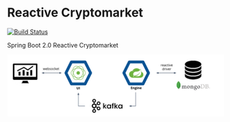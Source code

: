 # Reactive Cryptomarket

[![Build Status](https://semaphoreci.com/api/v1/codependent/reactive-cryptomarket/branches/master/badge.svg)](https://semaphoreci.com/codependent/reactive-cryptomarket)

Spring Boot 2.0 Reactive Cryptomarket

![Cryptomarket](https://raw.githubusercontent.com/codependent/reactive-cryptomarket/master/cryptomarket.png)
